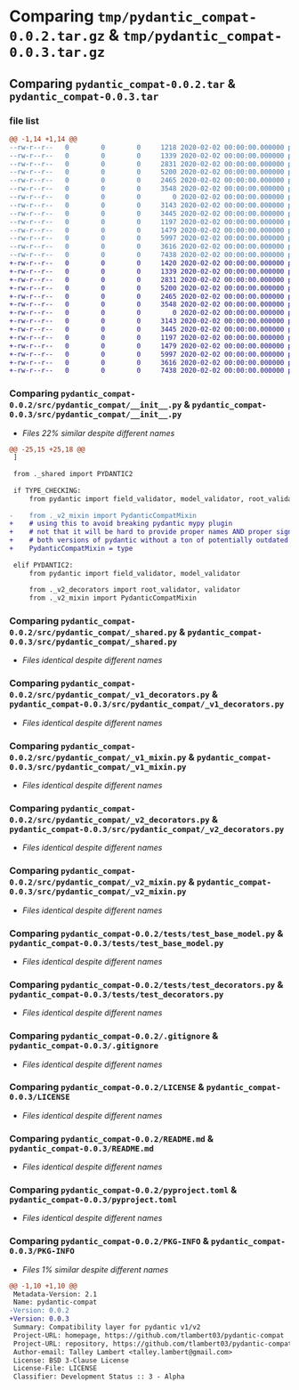 # Comparing `tmp/pydantic_compat-0.0.2.tar.gz` & `tmp/pydantic_compat-0.0.3.tar.gz`

## Comparing `pydantic_compat-0.0.2.tar` & `pydantic_compat-0.0.3.tar`

### file list

```diff
@@ -1,14 +1,14 @@
--rw-r--r--   0        0        0     1218 2020-02-02 00:00:00.000000 pydantic_compat-0.0.2/src/pydantic_compat/__init__.py
--rw-r--r--   0        0        0     1339 2020-02-02 00:00:00.000000 pydantic_compat-0.0.2/src/pydantic_compat/_shared.py
--rw-r--r--   0        0        0     2831 2020-02-02 00:00:00.000000 pydantic_compat-0.0.2/src/pydantic_compat/_v1_decorators.py
--rw-r--r--   0        0        0     5200 2020-02-02 00:00:00.000000 pydantic_compat-0.0.2/src/pydantic_compat/_v1_mixin.py
--rw-r--r--   0        0        0     2465 2020-02-02 00:00:00.000000 pydantic_compat-0.0.2/src/pydantic_compat/_v2_decorators.py
--rw-r--r--   0        0        0     3548 2020-02-02 00:00:00.000000 pydantic_compat-0.0.2/src/pydantic_compat/_v2_mixin.py
--rw-r--r--   0        0        0        0 2020-02-02 00:00:00.000000 pydantic_compat-0.0.2/src/pydantic_compat/py.typed
--rw-r--r--   0        0        0     3143 2020-02-02 00:00:00.000000 pydantic_compat-0.0.2/tests/test_base_model.py
--rw-r--r--   0        0        0     3445 2020-02-02 00:00:00.000000 pydantic_compat-0.0.2/tests/test_decorators.py
--rw-r--r--   0        0        0     1197 2020-02-02 00:00:00.000000 pydantic_compat-0.0.2/.gitignore
--rw-r--r--   0        0        0     1479 2020-02-02 00:00:00.000000 pydantic_compat-0.0.2/LICENSE
--rw-r--r--   0        0        0     5997 2020-02-02 00:00:00.000000 pydantic_compat-0.0.2/README.md
--rw-r--r--   0        0        0     3616 2020-02-02 00:00:00.000000 pydantic_compat-0.0.2/pyproject.toml
--rw-r--r--   0        0        0     7438 2020-02-02 00:00:00.000000 pydantic_compat-0.0.2/PKG-INFO
+-rw-r--r--   0        0        0     1420 2020-02-02 00:00:00.000000 pydantic_compat-0.0.3/src/pydantic_compat/__init__.py
+-rw-r--r--   0        0        0     1339 2020-02-02 00:00:00.000000 pydantic_compat-0.0.3/src/pydantic_compat/_shared.py
+-rw-r--r--   0        0        0     2831 2020-02-02 00:00:00.000000 pydantic_compat-0.0.3/src/pydantic_compat/_v1_decorators.py
+-rw-r--r--   0        0        0     5200 2020-02-02 00:00:00.000000 pydantic_compat-0.0.3/src/pydantic_compat/_v1_mixin.py
+-rw-r--r--   0        0        0     2465 2020-02-02 00:00:00.000000 pydantic_compat-0.0.3/src/pydantic_compat/_v2_decorators.py
+-rw-r--r--   0        0        0     3548 2020-02-02 00:00:00.000000 pydantic_compat-0.0.3/src/pydantic_compat/_v2_mixin.py
+-rw-r--r--   0        0        0        0 2020-02-02 00:00:00.000000 pydantic_compat-0.0.3/src/pydantic_compat/py.typed
+-rw-r--r--   0        0        0     3143 2020-02-02 00:00:00.000000 pydantic_compat-0.0.3/tests/test_base_model.py
+-rw-r--r--   0        0        0     3445 2020-02-02 00:00:00.000000 pydantic_compat-0.0.3/tests/test_decorators.py
+-rw-r--r--   0        0        0     1197 2020-02-02 00:00:00.000000 pydantic_compat-0.0.3/.gitignore
+-rw-r--r--   0        0        0     1479 2020-02-02 00:00:00.000000 pydantic_compat-0.0.3/LICENSE
+-rw-r--r--   0        0        0     5997 2020-02-02 00:00:00.000000 pydantic_compat-0.0.3/README.md
+-rw-r--r--   0        0        0     3616 2020-02-02 00:00:00.000000 pydantic_compat-0.0.3/pyproject.toml
+-rw-r--r--   0        0        0     7438 2020-02-02 00:00:00.000000 pydantic_compat-0.0.3/PKG-INFO
```

### Comparing `pydantic_compat-0.0.2/src/pydantic_compat/__init__.py` & `pydantic_compat-0.0.3/src/pydantic_compat/__init__.py`

 * *Files 22% similar despite different names*

```diff
@@ -25,15 +25,18 @@
 ]
 
 from ._shared import PYDANTIC2
 
 if TYPE_CHECKING:
     from pydantic import field_validator, model_validator, root_validator, validator
 
-    from ._v2_mixin import PydanticCompatMixin
+    # using this to avoid breaking pydantic mypy plugin
+    # not that it will be hard to provide proper names AND proper signatures for
+    # both versions of pydantic without a ton of potentially outdated signatures
+    PydanticCompatMixin = type
 
 elif PYDANTIC2:
     from pydantic import field_validator, model_validator
 
     from ._v2_decorators import root_validator, validator
     from ._v2_mixin import PydanticCompatMixin
```

### Comparing `pydantic_compat-0.0.2/src/pydantic_compat/_shared.py` & `pydantic_compat-0.0.3/src/pydantic_compat/_shared.py`

 * *Files identical despite different names*

### Comparing `pydantic_compat-0.0.2/src/pydantic_compat/_v1_decorators.py` & `pydantic_compat-0.0.3/src/pydantic_compat/_v1_decorators.py`

 * *Files identical despite different names*

### Comparing `pydantic_compat-0.0.2/src/pydantic_compat/_v1_mixin.py` & `pydantic_compat-0.0.3/src/pydantic_compat/_v1_mixin.py`

 * *Files identical despite different names*

### Comparing `pydantic_compat-0.0.2/src/pydantic_compat/_v2_decorators.py` & `pydantic_compat-0.0.3/src/pydantic_compat/_v2_decorators.py`

 * *Files identical despite different names*

### Comparing `pydantic_compat-0.0.2/src/pydantic_compat/_v2_mixin.py` & `pydantic_compat-0.0.3/src/pydantic_compat/_v2_mixin.py`

 * *Files identical despite different names*

### Comparing `pydantic_compat-0.0.2/tests/test_base_model.py` & `pydantic_compat-0.0.3/tests/test_base_model.py`

 * *Files identical despite different names*

### Comparing `pydantic_compat-0.0.2/tests/test_decorators.py` & `pydantic_compat-0.0.3/tests/test_decorators.py`

 * *Files identical despite different names*

### Comparing `pydantic_compat-0.0.2/.gitignore` & `pydantic_compat-0.0.3/.gitignore`

 * *Files identical despite different names*

### Comparing `pydantic_compat-0.0.2/LICENSE` & `pydantic_compat-0.0.3/LICENSE`

 * *Files identical despite different names*

### Comparing `pydantic_compat-0.0.2/README.md` & `pydantic_compat-0.0.3/README.md`

 * *Files identical despite different names*

### Comparing `pydantic_compat-0.0.2/pyproject.toml` & `pydantic_compat-0.0.3/pyproject.toml`

 * *Files identical despite different names*

### Comparing `pydantic_compat-0.0.2/PKG-INFO` & `pydantic_compat-0.0.3/PKG-INFO`

 * *Files 1% similar despite different names*

```diff
@@ -1,10 +1,10 @@
 Metadata-Version: 2.1
 Name: pydantic-compat
-Version: 0.0.2
+Version: 0.0.3
 Summary: Compatibility layer for pydantic v1/v2
 Project-URL: homepage, https://github.com/tlambert03/pydantic-compat
 Project-URL: repository, https://github.com/tlambert03/pydantic-compat
 Author-email: Talley Lambert <talley.lambert@gmail.com>
 License: BSD 3-Clause License
 License-File: LICENSE
 Classifier: Development Status :: 3 - Alpha
```

